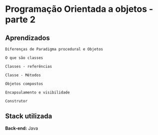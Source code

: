 
# Programação Orientada a objetos - parte 2 




## Aprendizados

`Diferenças de Paradigma procedural e Objetos`

`O que são classes`

`Classes - referências`

`Classe - Métodos`

`Objetos compostos`

`Encapsulamento e visibilidade`

`Construtor`




## Stack utilizada

**Back-end:** Java

